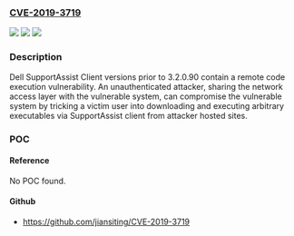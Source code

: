 ### [CVE-2019-3719](https://cve.mitre.org/cgi-bin/cvename.cgi?name=CVE-2019-3719)
![](https://img.shields.io/static/v1?label=Product&message=SupportAssist%20Client&color=blue)
![](https://img.shields.io/static/v1?label=Version&message=%3C%203.2.0.90%20&color=brighgreen)
![](https://img.shields.io/static/v1?label=Vulnerability&message=Remote%20Code%20Execution%20Vulnerability&color=brighgreen)

### Description

Dell SupportAssist Client versions prior to 3.2.0.90 contain a remote code execution vulnerability. An unauthenticated attacker, sharing the network access layer with the vulnerable system, can compromise the vulnerable system by tricking a victim user into downloading and executing arbitrary executables via SupportAssist client from attacker hosted sites.

### POC

#### Reference
No POC found.

#### Github
- https://github.com/jiansiting/CVE-2019-3719

